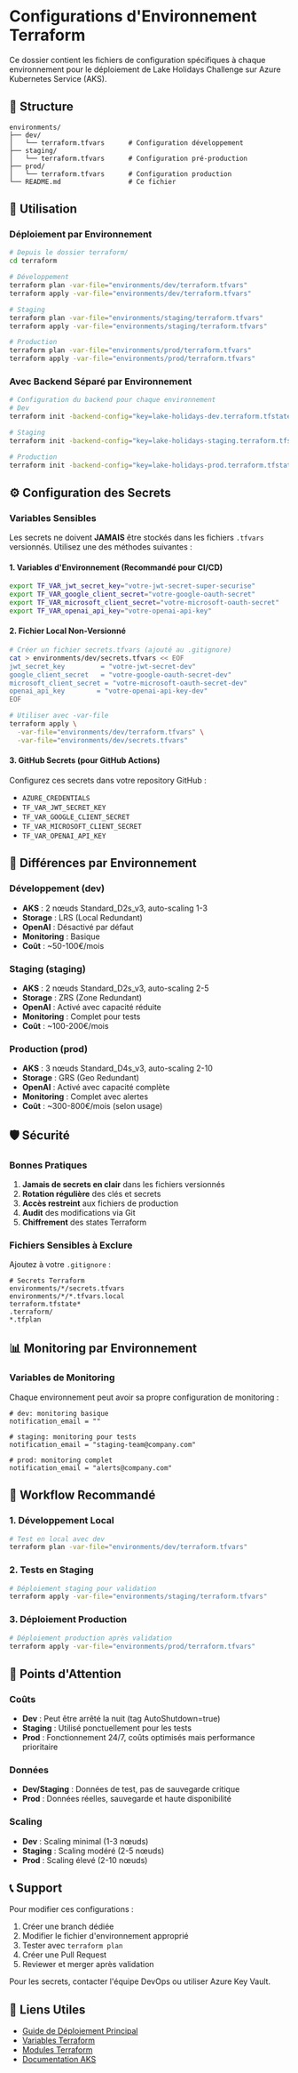 # Configurations d'Environnement Terraform

Ce dossier contient les fichiers de configuration spécifiques à chaque environnement pour le déploiement de Lake Holidays Challenge sur Azure Kubernetes Service (AKS).

## 📁 Structure

```
environments/
├── dev/
│   └── terraform.tfvars      # Configuration développement
├── staging/
│   └── terraform.tfvars      # Configuration pré-production
├── prod/
│   └── terraform.tfvars      # Configuration production
└── README.md                 # Ce fichier
```

## 🚀 Utilisation

### Déploiement par Environnement

```bash
# Depuis le dossier terraform/
cd terraform

# Développement
terraform plan -var-file="environments/dev/terraform.tfvars"
terraform apply -var-file="environments/dev/terraform.tfvars"

# Staging
terraform plan -var-file="environments/staging/terraform.tfvars"
terraform apply -var-file="environments/staging/terraform.tfvars"

# Production
terraform plan -var-file="environments/prod/terraform.tfvars"
terraform apply -var-file="environments/prod/terraform.tfvars"
```

### Avec Backend Séparé par Environnement

```bash
# Configuration du backend pour chaque environnement
# Dev
terraform init -backend-config="key=lake-holidays-dev.terraform.tfstate"

# Staging
terraform init -backend-config="key=lake-holidays-staging.terraform.tfstate"

# Production
terraform init -backend-config="key=lake-holidays-prod.terraform.tfstate"
```

## ⚙️ Configuration des Secrets

### Variables Sensibles

Les secrets ne doivent **JAMAIS** être stockés dans les fichiers `.tfvars` versionnés. Utilisez une des méthodes suivantes :

#### 1. Variables d'Environnement (Recommandé pour CI/CD)
```bash
export TF_VAR_jwt_secret_key="votre-jwt-secret-super-securise"
export TF_VAR_google_client_secret="votre-google-oauth-secret"
export TF_VAR_microsoft_client_secret="votre-microsoft-oauth-secret"
export TF_VAR_openai_api_key="votre-openai-api-key"
```

#### 2. Fichier Local Non-Versionné
```bash
# Créer un fichier secrets.tfvars (ajouté au .gitignore)
cat > environments/dev/secrets.tfvars << EOF
jwt_secret_key         = "votre-jwt-secret-dev"
google_client_secret   = "votre-google-oauth-secret-dev"
microsoft_client_secret = "votre-microsoft-oauth-secret-dev"
openai_api_key        = "votre-openai-api-key-dev"
EOF

# Utiliser avec -var-file
terraform apply \
  -var-file="environments/dev/terraform.tfvars" \
  -var-file="environments/dev/secrets.tfvars"
```

#### 3. GitHub Secrets (pour GitHub Actions)
Configurez ces secrets dans votre repository GitHub :
- `AZURE_CREDENTIALS`
- `TF_VAR_JWT_SECRET_KEY`
- `TF_VAR_GOOGLE_CLIENT_SECRET`
- `TF_VAR_MICROSOFT_CLIENT_SECRET`
- `TF_VAR_OPENAI_API_KEY`

## 🔧 Différences par Environnement

### Développement (dev)
- **AKS** : 2 nœuds Standard_D2s_v3, auto-scaling 1-3
- **Storage** : LRS (Local Redundant)
- **OpenAI** : Désactivé par défaut
- **Monitoring** : Basique
- **Coût** : ~50-100€/mois

### Staging (staging)
- **AKS** : 2 nœuds Standard_D2s_v3, auto-scaling 2-5
- **Storage** : ZRS (Zone Redundant)
- **OpenAI** : Activé avec capacité réduite
- **Monitoring** : Complet pour tests
- **Coût** : ~100-200€/mois

### Production (prod)
- **AKS** : 3 nœuds Standard_D4s_v3, auto-scaling 2-10
- **Storage** : GRS (Geo Redundant)
- **OpenAI** : Activé avec capacité complète
- **Monitoring** : Complet avec alertes
- **Coût** : ~300-800€/mois (selon usage)

## 🛡️ Sécurité

### Bonnes Pratiques
1. **Jamais de secrets en clair** dans les fichiers versionnés
2. **Rotation régulière** des clés et secrets
3. **Accès restreint** aux fichiers de production
4. **Audit** des modifications via Git
5. **Chiffrement** des states Terraform

### Fichiers Sensibles à Exclure
Ajoutez à votre `.gitignore` :
```gitignore
# Secrets Terraform
environments/*/secrets.tfvars
environments/*/*.tfvars.local
terraform.tfstate*
.terraform/
*.tfplan
```

## 📊 Monitoring par Environnement

### Variables de Monitoring
Chaque environnement peut avoir sa propre configuration de monitoring :

```hcl
# dev: monitoring basique
notification_email = ""

# staging: monitoring pour tests
notification_email = "staging-team@company.com"

# prod: monitoring complet
notification_email = "alerts@company.com"
```

## 🔄 Workflow Recommandé

### 1. Développement Local
```bash
# Test en local avec dev
terraform plan -var-file="environments/dev/terraform.tfvars"
```

### 2. Tests en Staging
```bash
# Déploiement staging pour validation
terraform apply -var-file="environments/staging/terraform.tfvars"
```

### 3. Déploiement Production
```bash
# Déploiement production après validation
terraform apply -var-file="environments/prod/terraform.tfvars"
```

## 🚨 Points d'Attention

### Coûts
- **Dev** : Peut être arrêté la nuit (tag AutoShutdown=true)
- **Staging** : Utilisé ponctuellement pour les tests
- **Prod** : Fonctionnement 24/7, coûts optimisés mais performance prioritaire

### Données
- **Dev/Staging** : Données de test, pas de sauvegarde critique
- **Prod** : Données réelles, sauvegarde et haute disponibilité

### Scaling
- **Dev** : Scaling minimal (1-3 nœuds)
- **Staging** : Scaling modéré (2-5 nœuds)
- **Prod** : Scaling élevé (2-10 nœuds)

## 📞 Support

Pour modifier ces configurations :
1. Créer une branch dédiée
2. Modifier le fichier d'environnement approprié
3. Tester avec `terraform plan`
4. Créer une Pull Request
5. Reviewer et merger après validation

Pour les secrets, contacter l'équipe DevOps ou utiliser Azure Key Vault.

## 🔗 Liens Utiles

- [Guide de Déploiement Principal](../../docs/Azure-Deployment-Guide.md)
- [Variables Terraform](../variables.tf)
- [Modules Terraform](../modules/)
- [Documentation AKS](https://docs.microsoft.com/en-us/azure/aks/)
